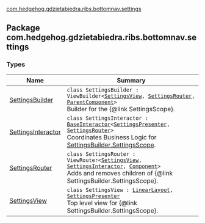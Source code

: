 [com.hedgehog.gdzietabiedra.ribs.bottomnav.settings](./index.md)

## Package com.hedgehog.gdzietabiedra.ribs.bottomnav.settings

### Types

| Name | Summary |
|---|---|
| [SettingsBuilder](-settings-builder/index.md) | `class SettingsBuilder : ViewBuilder<`[`SettingsView`](-settings-view/index.md)`, `[`SettingsRouter`](-settings-router/index.md)`, `[`ParentComponent`](-settings-builder/-parent-component/index.md)`>`<br>Builder for the {@link SettingsScope}. |
| [SettingsInteractor](-settings-interactor/index.md) | `class SettingsInteractor : `[`BaseInteractor`](../com.uber.rib.core/-base-interactor/index.md)`<`[`SettingsPresenter`](-settings-interactor/-settings-presenter/index.md)`, `[`SettingsRouter`](-settings-router/index.md)`>`<br>Coordinates Business Logic for [SettingsBuilder.SettingsScope](#). |
| [SettingsRouter](-settings-router/index.md) | `class SettingsRouter : ViewRouter<`[`SettingsView`](-settings-view/index.md)`, `[`SettingsInteractor`](-settings-interactor/index.md)`, `[`Component`](-settings-builder/-component/index.md)`>`<br>Adds and removes children of {@link SettingsBuilder.SettingsScope}. |
| [SettingsView](-settings-view/index.md) | `class SettingsView : `[`LinearLayout`](https://developer.android.com/reference/android/widget/LinearLayout.html)`, `[`SettingsPresenter`](-settings-interactor/-settings-presenter/index.md)<br>Top level view for {@link SettingsBuilder.SettingsScope}. |
